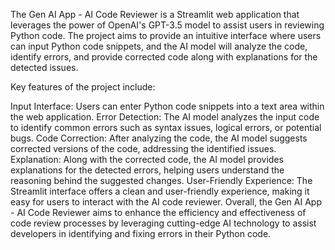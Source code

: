 The Gen AI App - AI Code Reviewer is a Streamlit web application that leverages the power of OpenAI's GPT-3.5 model to assist users in reviewing Python code. The project aims to provide an intuitive interface where users can input Python code snippets, and the AI model will analyze the code, identify errors, and provide corrected code along with explanations for the detected issues.

Key features of the project include:

Input Interface: Users can enter Python code snippets into a text area within the web application.
Error Detection: The AI model analyzes the input code to identify common errors such as syntax issues, logical errors, or potential bugs.
Code Correction: After analyzing the code, the AI model suggests corrected versions of the code, addressing the identified issues.
Explanation: Along with the corrected code, the AI model provides explanations for the detected errors, helping users understand the reasoning behind the suggested changes.
User-Friendly Experience: The Streamlit interface offers a clean and user-friendly experience, making it easy for users to interact with the AI code reviewer.
Overall, the Gen AI App - AI Code Reviewer aims to enhance the efficiency and effectiveness of code review processes by leveraging cutting-edge AI technology to assist developers in identifying and fixing errors in their Python code.
